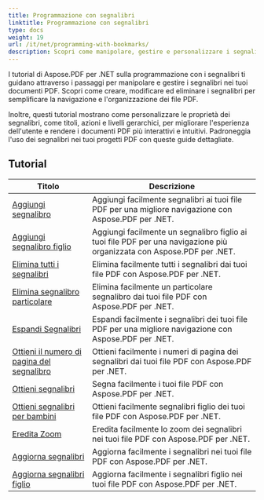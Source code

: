 ```yaml
---
title: Programmazione con segnalibri
linktitle: Programmazione con segnalibri
type: docs
weight: 19
url: /it/net/programming-with-bookmarks/
description: Scopri come manipolare, gestire e personalizzare i segnalibri nei tuoi documenti PDF per una migliore navigazione e una migliore esperienza utente.
---
```

I tutorial di Aspose.PDF per .NET sulla programmazione con i segnalibri ti guidano attraverso i passaggi per manipolare e gestire i segnalibri nei tuoi documenti PDF. Scopri come creare, modificare ed eliminare i segnalibri per semplificare la navigazione e l'organizzazione dei file PDF.

Inoltre, questi tutorial mostrano come personalizzare le proprietà dei segnalibri, come titoli, azioni e livelli gerarchici, per migliorare l'esperienza dell'utente e rendere i documenti PDF più interattivi e intuitivi. Padroneggia l'uso dei segnalibri nei tuoi progetti PDF con queste guide dettagliate.

## Tutorial
| Titolo | Descrizione |
| --- | --- | 
| [Aggiungi segnalibro](./add-bookmark/) | Aggiungi facilmente segnalibri ai tuoi file PDF per una migliore navigazione con Aspose.PDF per .NET. |  
| [Aggiungi segnalibro figlio](./add-child-bookmark/) | Aggiungi facilmente un segnalibro figlio ai tuoi file PDF per una navigazione più organizzata con Aspose.PDF per .NET. |  
| [Elimina tutti i segnalibri](./delete-all-bookmarks/) | Elimina facilmente tutti i segnalibri dai tuoi file PDF con Aspose.PDF per .NET. |  
| [Elimina segnalibro particolare](./delete-particular-bookmark/) | Elimina facilmente un particolare segnalibro dai tuoi file PDF con Aspose.PDF per .NET. |  
| [Espandi Segnalibri](./expand-bookmarks/) | Espandi facilmente i segnalibri dei tuoi file PDF per una migliore navigazione con Aspose.PDF per .NET. |  
| [Ottieni il numero di pagina del segnalibro](./get-bookmark-page-number/) | Ottieni facilmente i numeri di pagina dei segnalibri dai tuoi file PDF con Aspose.PDF per .NET. |  
| [Ottieni segnalibri](./get-bookmarks/) | Segna facilmente i tuoi file PDF con Aspose.PDF per .NET. |  
| [Ottieni segnalibri per bambini](./get-child-bookmarks/) | Ottieni facilmente segnalibri figlio dei tuoi file PDF con Aspose.PDF per .NET. |  
| [Eredita Zoom](./inherit-zoom/) | Eredita facilmente lo zoom dei segnalibri nei tuoi file PDF con Aspose.PDF per .NET. |  
| [Aggiorna segnalibri](./update-bookmarks/) | Aggiorna facilmente i segnalibri nei tuoi file PDF con Aspose.PDF per .NET. |  
| [Aggiorna segnalibri figlio](./update-child-bookmarks/) | Aggiorna facilmente i segnalibri figlio nei tuoi file PDF con Aspose.PDF per .NET. |  